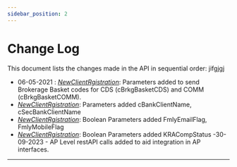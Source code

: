 ```yaml
---
sidebar_position: 2
---
```



# Change Log

This document lists the changes made in the API in sequential order: jifgjgj

- 06-05-2021 : <u>*NewClientRgistration*</u>: Parameters added to send Brokerage Basket codes for CDS (cBrkgBasketCDS) and COMM (cBrkgBasketCOMM).
- <u>*NewClientRgistration*</u>: Parameters added cBankClientName, cSecBankClientName
- <u>*NewClientRgistration*</u>: Boolean Parameters added FmlyEmailFlag, FmlyMobileFlag
- <u>*NewClientRgistration*</u>: Boolean Parameters added KRACompStatus
-30-09-2023 - AP Level restAPI calls added to aid integration in AP interfaces.

____



      


















